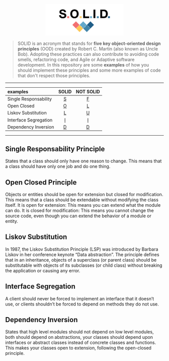 
<div align="center">
<img src="src/solid-banner.png" alt="solid" id="solid-banner" width="250"/>
</div>

> SOLID is an  acronym that stands for **five key object-oriented design principles**  (OOD) created by Robert C. Martin (also known as Uncle Bob). Adopting these practices can also contribute to avoiding code smells, refactoring code, and Agile or Adaptive software development.
> In this repository are some **examples** of how you should implement these principles and some more examples of code that don't respect those principles.

<div align="center">

-----------------------------------------------------------------
| examples              |      SOLID      |      NOT SOLID      |
| :-------------------- | :-------------: | :-----------------: |
| Single Responsability | [S](SOLID/S.js) | [F](NOT-SOLID/F.js) |
| Open Closed           | [O](SOLID/O.js) | [L](NOT-SOLID/L.js) |
| Liskov Substitution   | [L](SOLID/L.js) | [U](NOT-SOLID/U.js) |
| Interface Segregation | [I](SOLID/I.py) | [I](NOT-SOLID/I.py) |
| Dependency Inversion  | [D](SOLID/D.js) | [D](NOT-SOLID/D.js) |
-----------------------------------------------------------------

</div>

<h2 id="p01">Single Responsability Principle</h2>

States that a class should only have one reason to change. This means that a class should have only one job and do one thing.

<h2 id="p02">Open Closed Principle</h2>

Objects or entities should be open for extension but closed for modification. This means that a class should be extendable without modifying the class itself.
It is open for extension: This means you can extend what the module can do.
It is closed for modification: This means you cannot change the source code, even though you can extend the behavior of a module or entity.

<h2 id="p03">Liskov Substitution</h2>

In 1987, the Liskov Substitution Principle (LSP) was introduced by Barbara Liskov in her conference keynote “Data abstraction”.
The principle defines that in an inheritance, objects of a superclass (or parent class) should be substitutable with objects of its subclasses (or child class) without breaking the application or causing any error.

<h2 id="p04">Interface Segregation</h2>

A client should never be forced to implement an interface that it doesn’t use, or clients shouldn’t be forced to depend on methods they do not use.

<h2 id="p05">Dependency Inversion</h2>

States that high level modules should not depend on low level modules, both should depend on abstractions, your classes should depend upon interfaces or abstract classes instead of concrete classes and functions. This makes your classes open to extension, following the open-closed principle.